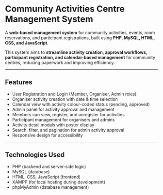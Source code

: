 # Community Activities Centre Management System

A **web-based management system** for community activities, events, room reservations, and participant registrations, built using **PHP, MySQL, HTML, CSS, and JavaScript**.

This system aims to **streamline activity creation, approval workflows, participant registration, and calendar-based management** for community centres, reducing paperwork and improving efficiency.

---

## Features

- User Registration and Login (Member, Organiser, Admin roles)  
- Organiser activity creation with date & time selection  
- Calendar view with activity colour-coded status (pending, approved)  
- Admin panel for activity approval and management  
- Members can view, register, and unregister for activities  
- Participant management for organisers and admins  
- Activity detail modals with poster display  
- Search, filter, and pagination for admin activity approval  
- Responsive design for accessibility

---

## Technologies Used

- PHP (backend and server-side logic)
- MySQL (database)
- HTML, CSS, JavaScript (frontend)
- XAMPP (for local hosting during development)
- phpMyAdmin (database management)

